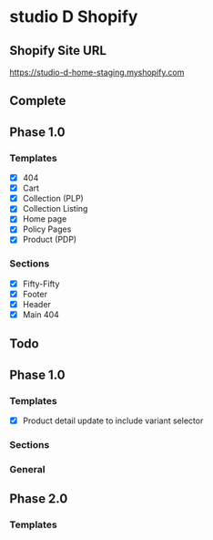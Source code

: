 # studio D Shopify

## Shopify Site URL
https://studio-d-home-staging.myshopify.com

## Complete
## Phase 1.0
### Templates
- [x] 404
- [x] Cart
- [x] Collection (PLP)
- [x] Collection Listing
- [x] Home page
- [x] Policy Pages
- [x] Product (PDP)

### Sections
- [x] Fifty-Fifty
- [x] Footer
- [x] Header
- [x] Main 404

## Todo
## Phase 1.0
### Templates
- [x] Product detail update to include variant selector

### Sections

### General

## Phase 2.0
### Templates
